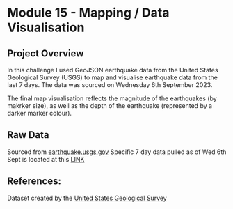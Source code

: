 # Module 15 - Mapping / Data Visualisation 

## Project Overview

In this challenge I used GeoJSON earthquake data from the United States Geological Survey (USGS) to map and visualise earthquake data from the last 7 days.
The data was sourced on Wednesday 6th September 2023.

The final map visualisation reflects the magnitude of the earthquakes (by makrker size), as well as the depth of the earthquake (represented by a darker marker colour). 

## Raw Data
Sourced from [earthquake.usgs.gov](https://earthquake.usgs.gov/earthquakes/feed/v1.0/geojson.php)
Specific 7 day data pulled as of Wed 6th Sept is located at this [LINK](https://earthquake.usgs.gov/earthquakes/feed/v1.0/summary/all_week.geojson)

## References:
Dataset created by the [United States Geological Survey](https://earthquake.usgs.gov/earthquakes/feed/v1.0/geojson.php)
